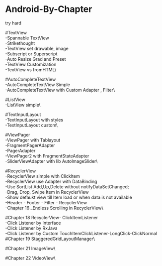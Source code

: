 # Android-By-Chapter
try hard

#TextView\
    -Spannable TextView \
    -Strikethought\
    -TextView set drawable, image\
    -Subscript or Superscript\
    -Auto Resize Grad and Preset\
    -TextView Customization\
    -TextView vs fromHTML\

#AutoCompleteTextView\
    -AutoCompleteTextView Simple\
    -AutoCompleteTextView with Custom Adapter , Filter\

#ListView\
    -ListView simple\

#TextInputLayout\
    -TextInputLayout with styles\
    -TextInputLayout custom\

#ViewPager\
    -ViewPager with Tablayout\
    -FragmentPagerAdapter\
    -PagerAdapter\
    -ViewPager2 with FragmentStateAdapter\
    -SliderViewAdapter with lib AutoImageSlider\

#RecyclerView\
    -RecyclerView simple with ClickItem\
    -RecyclerView use Adapter with DataBinding\
    -Use SortList Add,Up,Delete without notifyDataSetChanged;\
    -Drag, Drop, Swipe Item in RecyclerView\
    -Show defaukt view till Item load or when data is not available\
    -Header - Footer - Filter - RecyclerView\
    -Chapter 16 _Endless Scrolling in RecyclerView\

#Chapter 18 RecyclerView- ClickItemListener\
    -Click Listener by Interface\
    -Click Listener by RxJava\
    -Click Listener by Custom TouchItemClickListener-LongClick-ClickNormal\
#Chapter 19 StaggeredGridLayoutManager\

#Chapter 21 ImageView\

#Chapter 22 VideoView\